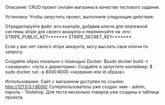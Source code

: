 Описание:
CRUD проект онлайн магазина в качестве тестового задания.

Установка:
Чтобы запустить проект, выполните следующие действия:

Отредактируйте файл .env.example, добавив ключи для платежной системы stripe для своего аккаунта и переменуйте на .env:
STRIPE_PUBLIC_KEY=******
STRIPE_SECRET_KEY=******

Если у вас нет своего stripe аккаунта, могу выслать свои ключи по запросу.

Создайте образ локально с помощью Docker: $sudo docker build -t <название> <путь к директории>
Создайте и запустите контейнер: $ sudo docker run -p 8000:8000 <название или id образа>

Использование:
Сайт с магазином доступен по ссылке: http://127.0.0.1:8000/
Суперпользователь уже создан: имя - admin, пароль - Testshop. 
Для теста несколько товаров уже созданы в таблице проекта.
